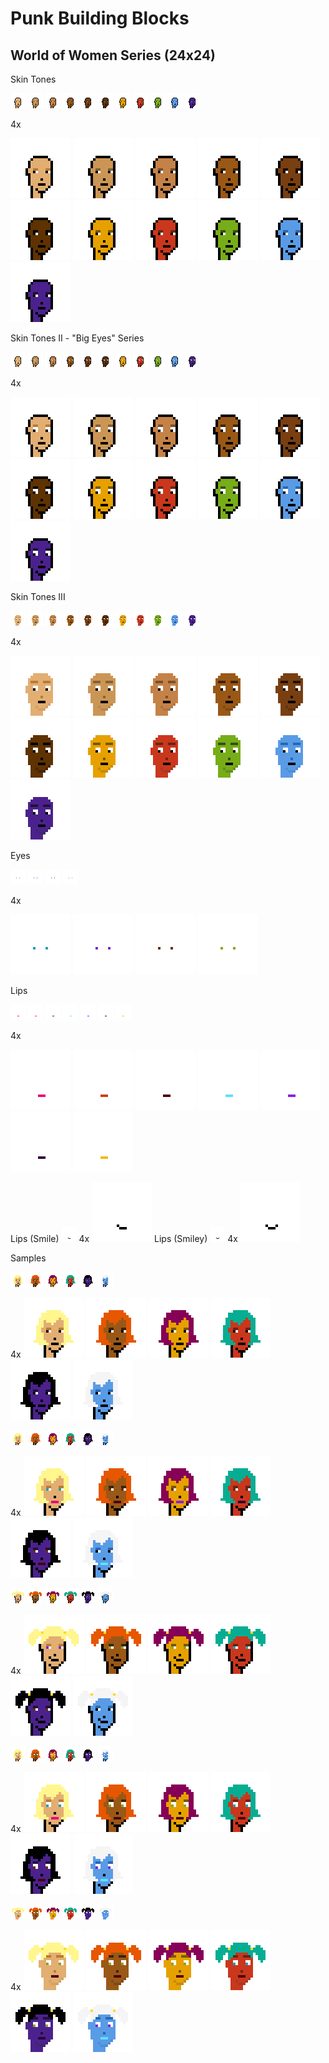 # Punk Building Blocks




## World of Women Series (24x24)

Skin Tones

![](i/woman-light_warm_olive.png)
![](i/woman-medium_olive.png)
![](i/woman-medium_gold.png)
![](i/woman-deep_warm_gold.png)
![](i/woman-deep_bronze.png)
![](i/woman-deep_neutral.png)
![](i/woman-golden.png)
![](i/woman-burning_red.png)
![](i/woman-cyber_green.png)
![](i/woman-cool_blue.png)
![](i/woman-night_goddess.png)

4x

![](i/woman-light_warm_olive4x.png)
![](i/woman-medium_olive4x.png)
![](i/woman-medium_gold4x.png)
![](i/woman-deep_warm_gold4x.png)
![](i/woman-deep_bronze4x.png)
![](i/woman-deep_neutral4x.png)
![](i/woman-golden4x.png)
![](i/woman-burning_red4x.png)
![](i/woman-cyber_green4x.png)
![](i/woman-cool_blue4x.png)
![](i/woman-night_goddess4x.png)


Skin Tones II - "Big Eyes" Series

![](i/woman-light_warm_olive-ii.png)
![](i/woman-medium_olive-ii.png)
![](i/woman-medium_gold-ii.png)
![](i/woman-deep_warm_gold-ii.png)
![](i/woman-deep_bronze-ii.png)
![](i/woman-deep_neutral-ii.png)
![](i/woman-golden-ii.png)
![](i/woman-burning_red-ii.png)
![](i/woman-cyber_green-ii.png)
![](i/woman-cool_blue-ii.png)
![](i/woman-night_goddess-ii.png)

4x

![](i/woman-light_warm_olive-ii4x.png)
![](i/woman-medium_olive-ii4x.png)
![](i/woman-medium_gold-ii4x.png)
![](i/woman-deep_warm_gold-ii4x.png)
![](i/woman-deep_bronze-ii4x.png)
![](i/woman-deep_neutral-ii4x.png)
![](i/woman-golden-ii4x.png)
![](i/woman-burning_red-ii4x.png)
![](i/woman-cyber_green-ii4x.png)
![](i/woman-cool_blue-ii4x.png)
![](i/woman-night_goddess-ii4x.png)



Skin Tones III

![](i/woman-light_warm_olive-iii.png)
![](i/woman-medium_olive-iii.png)
![](i/woman-medium_gold-iii.png)
![](i/woman-deep_warm_gold-iii.png)
![](i/woman-deep_bronze-iii.png)
![](i/woman-deep_neutral-iii.png)
![](i/woman-golden-iii.png)
![](i/woman-burning_red-iii.png)
![](i/woman-cyber_green-iii.png)
![](i/woman-cool_blue-iii.png)
![](i/woman-night_goddess-iii.png)

4x

![](i/woman-light_warm_olive-iii4x.png)
![](i/woman-medium_olive-iii4x.png)
![](i/woman-medium_gold-iii4x.png)
![](i/woman-deep_warm_gold-iii4x.png)
![](i/woman-deep_bronze-iii4x.png)
![](i/woman-deep_neutral-iii4x.png)
![](i/woman-golden-iii4x.png)
![](i/woman-burning_red-iii4x.png)
![](i/woman-cyber_green-iii4x.png)
![](i/woman-cool_blue-iii4x.png)
![](i/woman-night_goddess-iii4x.png)






Eyes

![](i/woman-eyes-blue.png)
![](i/woman-eyes-purple.png)
![](i/woman-eyes-brown.png)
![](i/woman-eyes-green.png)

4x

![](i/woman-eyes-blue4x.png)
![](i/woman-eyes-purple4x.png)
![](i/woman-eyes-brown4x.png)
![](i/woman-eyes-green4x.png)



Lips

![](i/woman-lips-party_pink.png)
![](i/woman-lips-passion_red.png)
![](i/woman-lips-burgundy.png)
![](i/woman-lips-flashy_blue.png)
![](i/woman-lips-purple.png)
![](i/woman-lips-space.png)
![](i/woman-lips-gold.png)

4x

![](i/woman-lips-party_pink4x.png)
![](i/woman-lips-passion_red4x.png)
![](i/woman-lips-burgundy4x.png)
![](i/woman-lips-flashy_blue4x.png)
![](i/woman-lips-purple4x.png)
![](i/woman-lips-space4x.png)
![](i/woman-lips-gold4x.png)


Lips (Smile) ![](i/woman-lips-smile.png) 4x
![](i/woman-lips-smile4x.png)
Lips (Smiley) ![](i/woman-lips-smiley.png) 4x
![](i/woman-lips-smiley4x.png)




Samples

![](i/woman_i_a.png)
![](i/woman_ii_a.png)
![](i/woman_iii_a.png)
![](i/woman_iiii_a.png)
![](i/woman_v_a.png)
![](i/woman_vi_a.png)

4x
![](i/woman_i_a4x.png)
![](i/woman_ii_a4x.png)
![](i/woman_iii_a4x.png)
![](i/woman_iiii_a4x.png)
![](i/woman_v_a4x.png)
![](i/woman_vi_a4x.png)



![](i/woman_i_b.png)
![](i/woman_ii_b.png)
![](i/woman_iii_b.png)
![](i/woman_iiii_b.png)
![](i/woman_v_b.png)
![](i/woman_vi_b.png)

4x
![](i/woman_i_b4x.png)
![](i/woman_ii_b4x.png)
![](i/woman_iii_b4x.png)
![](i/woman_iiii_b4x.png)
![](i/woman_v_b4x.png)
![](i/woman_vi_b4x.png)



![](i/woman_i_c.png)
![](i/woman_ii_c.png)
![](i/woman_iii_c.png)
![](i/woman_iiii_c.png)
![](i/woman_v_c.png)
![](i/woman_vi_c.png)

4x
![](i/woman_i_c4x.png)
![](i/woman_ii_c4x.png)
![](i/woman_iii_c4x.png)
![](i/woman_iiii_c4x.png)
![](i/woman_v_c4x.png)
![](i/woman_vi_c4x.png)




![](i/woman_i_d.png)
![](i/woman_ii_d.png)
![](i/woman_iii_d.png)
![](i/woman_iiii_d.png)
![](i/woman_v_d.png)
![](i/woman_vi_d.png)

4x
![](i/woman_i_d4x.png)
![](i/woman_ii_d4x.png)
![](i/woman_iii_d4x.png)
![](i/woman_iiii_d4x.png)
![](i/woman_v_d4x.png)
![](i/woman_vi_d4x.png)




![](i/woman_i_i.png)
![](i/woman_ii_i.png)
![](i/woman_iii_i.png)
![](i/woman_iiii_i.png)
![](i/woman_v_i.png)
![](i/woman_vi_i.png)

4x
![](i/woman_i_i4x.png)
![](i/woman_ii_i4x.png)
![](i/woman_iii_i4x.png)
![](i/woman_iiii_i4x.png)
![](i/woman_v_i4x.png)
![](i/woman_vi_i4x.png)
